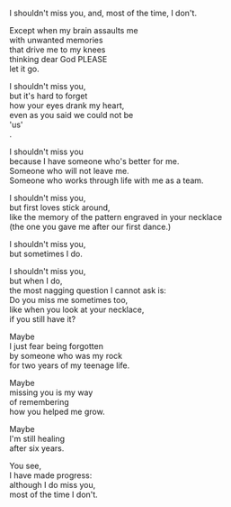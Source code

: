 I shouldn't miss you, and, most of the time, I don't.

Except when my brain assaults me  
with unwanted memories  
that drive me to my knees  
thinking dear God PLEASE  
let   it   go.

I shouldn't miss you,  
but it's hard to forget  
how your eyes drank my heart,  
even as you said we could not be  
'us'  
.

I shouldn't miss you  
because I have someone who's better for me.  
Someone who will not leave me.  
Someone who works through life with me as a team.

I shouldn't miss you,  
but first loves stick around,  
like the memory of the pattern engraved in your necklace  
(the one you gave me after our first dance.)

I shouldn't miss you,  
but sometimes I do.

I shouldn't miss you,  
but when I do,  
the most nagging question I cannot ask is:  
Do you miss me sometimes too,  
like when you look at your necklace,  
if you still have it?

Maybe  
I just fear being forgotten  
by someone who was my rock  
for two years of my teenage life.  

Maybe  
missing you is my way  
of remembering  
how you helped me grow.

Maybe  
I'm still healing  
after six years.

You see,  
I have made progress:  
although I do miss you,  
most of the time I don't.  
